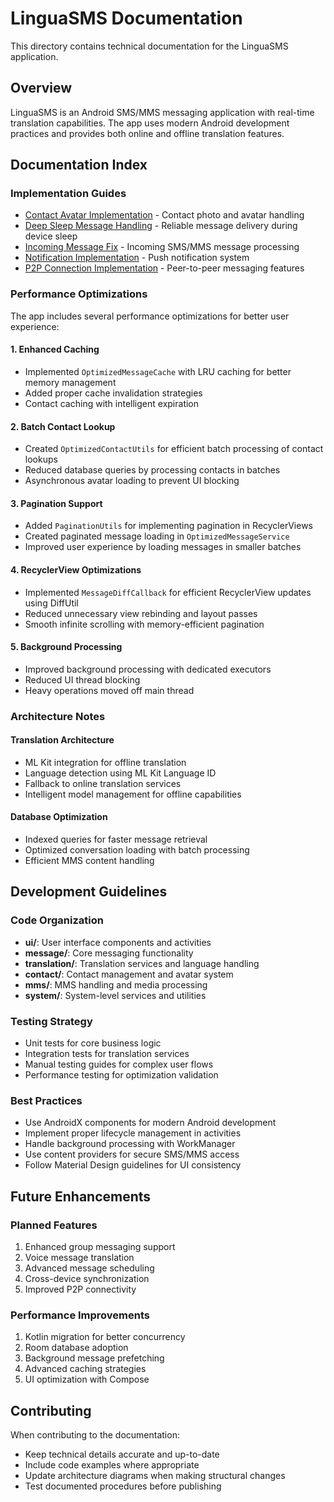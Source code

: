 # LinguaSMS Documentation

This directory contains technical documentation for the LinguaSMS application.

## Overview

LinguaSMS is an Android SMS/MMS messaging application with real-time translation capabilities. The app uses modern Android development practices and provides both online and offline translation features.

## Documentation Index

### Implementation Guides
- [Contact Avatar Implementation](ContactAvatarImplementation.md) - Contact photo and avatar handling
- [Deep Sleep Message Handling](deep_sleep_message_handling.md) - Reliable message delivery during device sleep
- [Incoming Message Fix](incoming_message_fix.md) - Incoming SMS/MMS message processing
- [Notification Implementation](notification_implementation.md) - Push notification system
- [P2P Connection Implementation](p2p_connection_implementation.md) - Peer-to-peer messaging features

### Performance Optimizations

The app includes several performance optimizations for better user experience:

#### 1. Enhanced Caching
- Implemented `OptimizedMessageCache` with LRU caching for better memory management
- Added proper cache invalidation strategies
- Contact caching with intelligent expiration

#### 2. Batch Contact Lookup
- Created `OptimizedContactUtils` for efficient batch processing of contact lookups
- Reduced database queries by processing contacts in batches
- Asynchronous avatar loading to prevent UI blocking

#### 3. Pagination Support
- Added `PaginationUtils` for implementing pagination in RecyclerViews
- Created paginated message loading in `OptimizedMessageService`
- Improved user experience by loading messages in smaller batches

#### 4. RecyclerView Optimizations
- Implemented `MessageDiffCallback` for efficient RecyclerView updates using DiffUtil
- Reduced unnecessary view rebinding and layout passes
- Smooth infinite scrolling with memory-efficient pagination

#### 5. Background Processing
- Improved background processing with dedicated executors
- Reduced UI thread blocking
- Heavy operations moved off main thread

### Architecture Notes

#### Translation Architecture
- ML Kit integration for offline translation
- Language detection using ML Kit Language ID
- Fallback to online translation services
- Intelligent model management for offline capabilities

#### Database Optimization
- Indexed queries for faster message retrieval
- Optimized conversation loading with batch processing
- Efficient MMS content handling

## Development Guidelines

### Code Organization
- **ui/**: User interface components and activities
- **message/**: Core messaging functionality
- **translation/**: Translation services and language handling
- **contact/**: Contact management and avatar system
- **mms/**: MMS handling and media processing
- **system/**: System-level services and utilities

### Testing Strategy
- Unit tests for core business logic
- Integration tests for translation services
- Manual testing guides for complex user flows
- Performance testing for optimization validation

### Best Practices
- Use AndroidX components for modern Android development
- Implement proper lifecycle management in activities
- Handle background processing with WorkManager
- Use content providers for secure SMS/MMS access
- Follow Material Design guidelines for UI consistency

## Future Enhancements

### Planned Features
1. Enhanced group messaging support
2. Voice message translation
3. Advanced message scheduling
4. Cross-device synchronization
5. Improved P2P connectivity

### Performance Improvements
1. Kotlin migration for better concurrency
2. Room database adoption
3. Background message prefetching
4. Advanced caching strategies
5. UI optimization with Compose

## Contributing

When contributing to the documentation:
- Keep technical details accurate and up-to-date
- Include code examples where appropriate
- Update architecture diagrams when making structural changes
- Test documented procedures before publishing